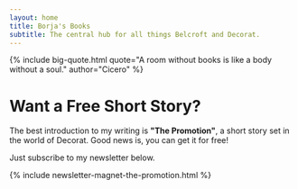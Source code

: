 ```yaml
---
layout: home
title: Borja's Books
subtitle: The central hub for all things Belcroft and Decorat.
---
```


{%
  include big-quote.html 
  quote="A room without books is like a body without a soul."
  author="Cicero"
%}

# Want a Free Short Story?

The best introduction to my writing is **"The Promotion"**, a short story set in the world of Decorat. Good news is, you can get it for free!

Just subscribe to my newsletter below.

{% include newsletter-magnet-the-promotion.html %}



